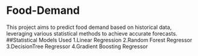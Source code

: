 # Food-Demand
This project aims to predict food demand based on historical data, leveraging various statistical methods to achieve accurate forecasts.
##Statistical Models Used
1.Linear Regression
2.Random Forest Regressor
3.DecisionTree Regressor
4.Gradient Boosting Regressor
